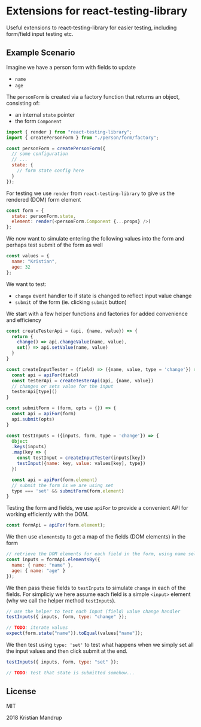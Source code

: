 # Extensions for react-testing-library

Useful extensions to react-testing-library for easier testing, including form/field input testing etc.

## Example Scenario

Imagine we have a person form with fields to update

- `name`
- `age`

The `personForm` is created via a factory function that returns an object, consisting of:

- an internal `state` pointer
- the form `Component`

```js
import { render } from "react-testing-library";
import { createPersonForm } from "./person/form/factory";

const personForm = createPersonForm({
  // some configuration
  // ...
  state: {
    // form state config here
  }
});
```

For testing we use `render` from `react-testing-library` to give us the rendered (DOM) form element

```js
const form = {
  state: personForm.state,
  element: render(<personForm.Component {...props} />)
};
```

We now want to simulate entering the following values into the form and perhaps test submit of the form as well

```js
const values = {
  name: "Kristian",
  age: 32
};
```

We want to test:

- `change` event handler to if state is changed to reflect input value change
- `submit` of the form (ie. clicking `submit` button)

We start with a few helper functions and factories for added convenience and efficiency

```js
const createTesterApi = (api, {name, value}) => {
  return {
    change() => api.changeValue(name, value),
    set() => api.setValue(name, value)
  }
}

const createInputTester = (field) => ({name, value, type = 'change'}) => {
  const api = apiFor(field)
  const testerApi = createTesterApi(api, {name, value})
  // changes or sets value for the input
  testerApi[type]()
}

const submitForm = (form, opts = {}) => {
  const api = apiFor(form)
  api.submit(opts)
}

const testInputs = ({inputs, form, type = 'change'}) => {
  Object
  .keys(inputs)
  .map(key => {
    const testInput = createInputTester(inputs[key])
    testInput({name: key, value: values[key], type})
  })

  const api = apiFor(form.element)
  // submit the form is we are using set
  type === 'set' && submitForm(form.element)
}
```

Testing the form and fields, we use `apiFor` to provide a convenient API for working efficiently with the DOM.

```js
const formApi = apiFor(form.element);
```

We then use `elementsBy` to get a map of the fields (DOM elements) in the form

```js
// retrieve the DOM elements for each field in the form, using name selector
const inputs = formApi.elementsBy({
  name: { name: "name" },
  age: { name: "age" }
});
```

We then pass these fields to `testInputs` to simulate `change` in each of the fields.
For simpliciy we here assume each field is a simple `<input>` element (why we call the helper method `testInputs`).

```js
// use the helper to test each input (field) value change handler
testInputs({ inputs, form, type: "change" });
```

```js
// TODO: iterate values
expect(form.state("name")).toEqual(values["name"]);
```

We then test using `type: 'set'` to test what happens when we simply set all the input values and then click submit at the end.

```js
testInputs({ inputs, form, type: "set" });

// TODO: test that state is submitted somehow...
```

## License

MIT

2018 Kristian Mandrup
